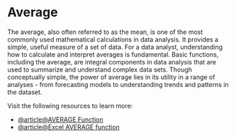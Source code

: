 # Average 

The average, also often referred to as the mean, is one of the most commonly used mathematical calculations in data analysis. It provides a simple, useful measure of a set of data. For a data analyst, understanding how to calculate and interpret averages is fundamental. Basic functions, including the average, are integral components in data analysis that are used to summarize and understand complex data sets. Though conceptually simple, the power of average lies in its utility in a range of analyses - from forecasting models to understanding trends and patterns in the dataset.

Visit the following resources to learn more:

- [@article@AVERAGE Function](https://support.microsoft.com/en-gb/office/average-function-047bac88-d466-426c-a32b-8f33eb960cf6)
- [@article@Excel AVERAGE function](https://www.w3schools.com/excel/excel_average.php)
